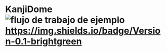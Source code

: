 # KanjiDome ![flujo de trabajo de ejemplo](https://github.com/OriolOr/KanjiDome/actions/workflows/dotnet.yml/badge.svg) https://img.shields.io/badge/Version-0.1-brightgreen




